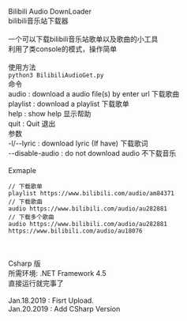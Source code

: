 Bilibili Audio DownLoader<br>
bilibili音乐站下载器<br>
<br>
一个可以下载bilibili音乐站歌单以及歌曲的小工具<br>
利用了类console的模式，操作简单<br>
<br>
使用方法<br>
`python3 BilibiliAudioGet.py`<br>
命令<br>
audio : download a audio file(s) by enter url 下载歌曲<br>
playlist : download a playlist 下载歌单<br>
help : show help 显示帮助<br>
quit : Quit 退出<br>
参数<br>
-l/--lyric : download lyric (If have) 下载歌词<br>
--disable-audio : do not download audio 不下载音乐<br>
<br>
Exmaple<br>

```
// 下载歌单
playlist https://www.bilibili.com/audio/am84371
// 下载歌曲
audio https://www.bilibili.com/audio/au282881
// 下载多个歌曲
audio https://www.bilibili.com/audio/au282881 https://www.bilibili.com/audio/au18076
```
<br>
<br>
Csharp 版<br>
所需环境: .NET Framework 4.5<br>
直接运行就完事了<br>

<br>
Jan.18.2019 : Fisrt Upload.<br>
Jan.20.2019 : Add CSharp Version<br>
